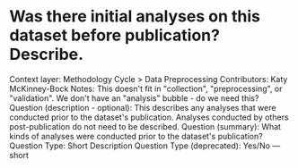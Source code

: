 # Was there initial analyses on this dataset before publication? Describe.

Context layer: Methodology Cycle > Data Preprocessing
Contributors: Katy McKinney-Bock
Notes: This doesn't fit in "collection", "preprocessing", or "validation". We don't have an "analysis" bubble - do we need this? 
Question (description - optional): This describes any analyses that were conducted prior to the dataset's publication. Analyses conducted by others post-publication do not need to be described.
Question (summary): What kinds of  analyses were conducted prior to the dataset's publication?
Question Type: Short Description
Question Type (deprecated): Yes/No — short